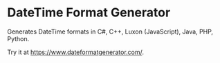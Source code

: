 # DateTime Format Generator

Generates DateTime formats in C#, C++, Luxon (JavaScript), Java, PHP, Python.

Try it at https://www.dateformatgenerator.com/.
